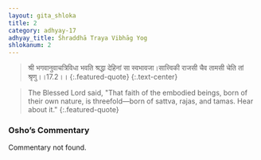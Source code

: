 ```yaml
---
layout: gita_shloka
title: 2
category: adhyay-17
adhyay_title: Śhraddhā Traya Vibhāg Yog
shlokanum: 2
---
```


> श्री भगवानुवाचत्रिविधा भवति श्रद्धा देहिनां सा स्वभावजा।सात्त्विकी राजसी चैव तामसी चेति तां श्रृणु।।17.2।।
{:.featured-quote} 
{:.text-center}

> The Blessed Lord said, "That faith of the embodied beings, born of their own nature, is threefold—born of sattva, rajas, and tamas. Hear about it."
{:.featured-quote}

### Osho’s Commentary
Commentary not found.
